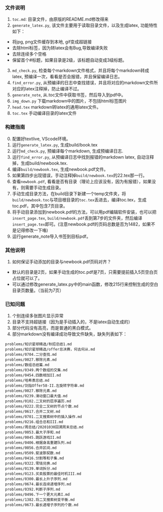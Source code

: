 ### 文件说明
1. `toc.md`: 目录文件，由原版的README.md修改得来
2. `generate_latex.py`, 该文件主要用于读取目录文件，以及生成latex, 功能特性如下：
- 将jpg, png文件缓存到本地, gif变成超链接
- 去除html标签，因为转latex会有Bug,导致编译失败
- 去除连续多个空格
- 保留首个#标题，如果目录是2级，该标题自动变成3级标题。
3. `md_check.py`, 检查每个markdown文件格式，并且将每个markdown转成latex, 预编译一次，看看是否会报错，并且保留编译日志。
4. `find_error.py`, 从预编译的日志中查找错误，并且将对应的markdown文件所对应的latex注释掉，防止编译不过。
5. `generate_note`, 从.toc文件中获取书签，然后导入到pdf中。
6. `img_down.py` 下载markdown中的图片，不包括html标签图片
7. `head.tex` markdown转latex的通用latex文件。
8. `toc.tex` 手动编译目录的latex文件

### 构建指南
0. 配置好textlive, VScode环境。
1. 运行`generate_latex.py`, 生成build/book.tex
2. 运行`md_check.py`, 预编译每个markdown, 生成预编译日志.
3. 运行`find_error.py`, 从预编译日志中找到报错的markdown latex, 自动注释掉，生成build/newbook.tex.
4. 编译`build/newbook.tex`, 生成newbook.pdf文件。
5. 如果第四步出现错误，手动注释掉`build/newbook.tex`的22.tex那一行。
6. 查看`newbook.pdf`, 看看是否有目录（理论上应该没有，因为有报错），如果没有，则需要手动生成目录。
7. 手动生成目录方法，在build目录下新建一个temp文件夹，将`build/newbook.toc`与项目根目录的`toc.tex`丢进去，编译toc.tex，生成toc.pdf，其中包含7页目录。
8. 将手动目录添加到newbook.pdf的方法，可以用pdf编辑软件安装，也可以把`insert_page.tex`, `build/newbook.pdf`丢到第7步的文件夹，然后编译`insert_page.tex`即可。(注意newbook.pdf的页码总数是否为1482，如果不是记得修改一下咯)
9. 运行generate_note导入书签到目标pdf。

### 其他说明
1. 如何保证手动添加的目录与newbook.pdf页码对齐？
  - 默认的目录是2页，如果手动生成的toc.pdf是7页，只需要提前插入5页空白页占位就可以了。
  - 可以通过修改generate_latex.py中的main函数，修改215行来控制生成的空白目录页数量。（当前为7页）

### 已知问题
1. 个别连续多张图片显示异常
2. 目录不支持超链接（因为是手动插入的，不是latex自动生成的）
3. 部分代码没有高亮，而是普通的黑白模式。
4. 部分markdown没有编译成功导致文件缺失，缺失列表如下：
```text
problems/知识星球精选/秋招总结1.md
problems/知识星球精选/offer总决赛，何去何从.md
problems/0704.二分查找.md
problems/0027.移除元素.md
problems/数组总结篇.md
problems/0349.两个数组的交集.md
problems/0454.四数相加II.md
problems/哈希表总结.md
problems/剑指Offer58-II.左旋转字符串.md
problems/0027.移除元素.md
problems/0239.滑动窗口最大值.md
problems/0102.二叉树的层序遍历.md
problems/0222.完全二叉树的节点个数.md
problems/0617.合并二叉树.md
problems/0701.二叉搜索树中的插入操作.md
problems/0216.组合总和III.md
problems/周总结/20201030回溯周末总结.md
problems/0053.最大子序和.md
problems/0045.跳跃游戏II.md
problems/0406.根据身高重建队列.md
problems/0056.合并区间.md
problems/0509.斐波那契数.md
problems/0416.分割等和子集.md
problems/0322.零钱兑换.md
problems/0139.单词拆分.md
problems/0123.买卖股票的最佳时机III.md
problems/0300.最长上升子序列.md
problems/0674.最长连续递增序列.md
problems/0392.判断子序列.md
problems/0496.下一个更大元素I.md
problems/1382.将二叉搜索树变平衡.md
problems/0673.最长递增子序列的个数.md
```